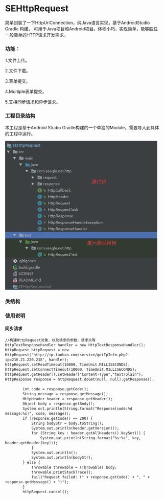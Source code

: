 # SEHttpRequest
简单封装了一下HttpUrlConnection，纯Java语言实现，基于AndroidStudio Gradle 构建，
可用于Java项目和Android项目。体积小巧，实现简单，能够胜任一般简单的HTTP请求开发需求。

### 功能：

1.文件上传。

2.文件下载。

3.表单提交。

4.Multiple表单提交。

5.支持同步请求和异步请求。

### 工程目录结构

本工程是基于Android Studio Gradle构建的一个单独的Module，需要导入到具体的工程中运行。

![工程目录结构](./doc/project_structure.png)
### 类结构




### 使用说明
#### 同步请求
```
//构建HttpRequest对象，以及请求的参数，请求头等
HttpTextResponseHandler handler = new HttpTextResponseHandler();
HttpRequest httpRequest = new HttpRequest("http://ip.taobao.com/service/getIpInfo.php?ip=210.21.220.218", handler);
httpRequest.setReadTimeout(10000, TimeUnit.MILLISECONDS);
httpRequest.setConnectTimeout(10000, TimeUnit.MILLISECONDS);
httpRequest.getHeader().setHeader("Content-Type","text/plain");
HttpResponse response = httpRequest.doGet(null, null).getResponse();

        int code = response.getCode();
        String message = response.getMessage();
        HttpHeader header = response.getHeader();
        Object body = response.getBody();
        System.out.println(String.format("Response[code:%d  message:%s]", code, message));
        if (response.getCode() == 200) {
            String bodyStr = body.toString();
            System.out.println(header.getVersion());
            for (String key : header.getAllHeaders().keySet()) {
                System.out.println(String.format("%s:%s", key, header.getHeader(key)));
            }
            System.out.println();
            System.out.println(bodyStr);
        } else {
            Throwable throwable = (Throwable) body;
            throwable.printStackTrace();
            fail("Request failed: (" + response.getCode() + ", " + response.getMessage() + ")");
        }
        httpRequest.cancel();

```